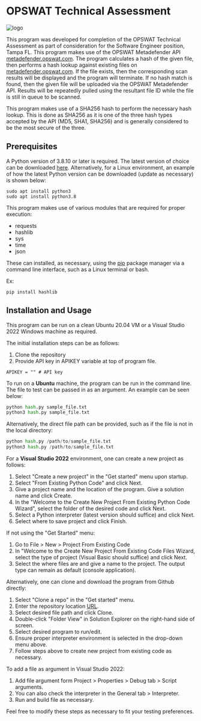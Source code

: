 # OPSWAT Technical Assessment

![logo](https://upload.wikimedia.org/wikipedia/en/thumb/5/5d/Oklahoma_City_Thunder.svg/1200px-Oklahoma_City_Thunder.svg.png)

This program was developed for completion of the OPSWAT Technical Assessment as part of consideration
for the Software Engineer position, Tampa FL. This program makes use of the OPSWAT Metadefender API
[metadefender.opswat.com](metadefender.opswat.com). The program calculates a hash of the given file, then performs a hash lookup
against existing files on [metadefender.opswat.com](metadefender.opswat.com). If the file exists, then the corresponding scan results
will be displayed and the program will terminate. If no hash match is found, then the given file will be uploaded via the OPSWAT
Metadefender API. Results will be repeatedly pulled using the resultant file ID while the file is still in queue to be scanned.

This program makes use of a SHA256 hash to perform the necessary hash lookup. This is done as SHA256 as it is one of the three hash types accepted by the API (MD5, SHA1, SHA256) and is generally considered to be the most secure of the three.

## Prerequisites

A Python version of 3.8.10 or later is required. The latest version of choice can be downloaded [here](https://www.python.org/downloads/). Alternatively, for a Linux environment, an example of how the latest Python version can be downloaded (update as necessary) is shown below:

```install
sudo apt install python3
sudo apt install python3.8
```

This program makes use of various modules that are required for proper execution:

- requests
- hashlib
- sys
- time
- json

These can installed, as necessary, using the [pip](https://pip.pypa.io/en/stable/) package manager via a command line interface,
such as a Linux terminal or bash.

Ex:

```pip
pip install hashlib
```

## Installation and Usage

This program can be run on a clean Ubuntu 20.04 VM or a Visual Studio 2022 Windows machine as required.

The initial installation steps can be as follows:

1. Clone the repository
2. Provide API key in APIKEY variable at top of program file.

```key
APIKEY = "" # API key
```

To run on a **Ubuntu** machine, the program can be run in the command line. The file to test can be passed in as an argument. An example can be seen below:

```python
python hash.py sample_file.txt
python3 hash.py sample_file.txt
```

Alternatively, the direct file path can be provided, such as if the file is not in the local directory:

```python
python hash.py /path/to/sample_file.txt
python3 hash.py /path/to/sample_file.txt
```

For a **Visual Studio 2022** environment, one can create a new project as follows:

1. Select "Create a new project" in the "Get started" menu upon startup.
2. Select "From Existing Python Code" and click Next.
3. Give a project name and the location of the program. Give a solution name and click Create.
4. In the "Welcome to the Create New Project From Existing Python Code Wizard", select the folder of the desired code and click Next.
5. Select a Python interpreter (latest version should suffice) and click Next.
6. Select where to save project and click Finish.

If not using the "Get Started" menu:

1. Go to File > New > Project From Existing Code
2. In "Welcome to the Create New Project From Existing Code Files Wizard, select the type of project (Visual Basic should suffice) and click Next.
3. Select the where files are and give a name to the project. The output type can remain as default (console application).

Alternatively, one can clone and download the program from Github directly:

1. Select "Clone a repo" in the "Get started" menu.
2. Enter the repository location [URL](https://github.com/jaydenjones/OPSWAT-Assessment).
3. Select desired file path and click Clone.
4. Double-click "Folder View" in Solution Explorer on the right-hand side of screen.
5. Select desired program to run/edit.
6. Ensure proper interpreter environment is selected in the drop-down menu above.
7. Follow steps above to create new project from existing code as necessary.

To add a file as argument in Visual Studio 2022:

1. Add file argument form Project > Properties > Debug tab > Script arguments.
2. You can also check the interpreter in the General tab > Interpreter.
3. Run and build file as necessary.

Feel free to modify these steps as necessary to fit your testing preferences.
